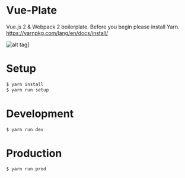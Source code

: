 # Vue-Plate

Vue.js 2 & Webpack 2 boilerplate. Before you begin please install Yarn. https://yarnpkg.com/lang/en/docs/install/

![alt tag](https://media.giphy.com/media/3o6UBhjHobLFgEmrJu/giphy.gif)]

# Setup
````javascript
$ yarn install
$ yarn run setup
````

# Development
````javascript
$ yarn run dev
````

# Production
````javascript
$ yarn run prod
````
